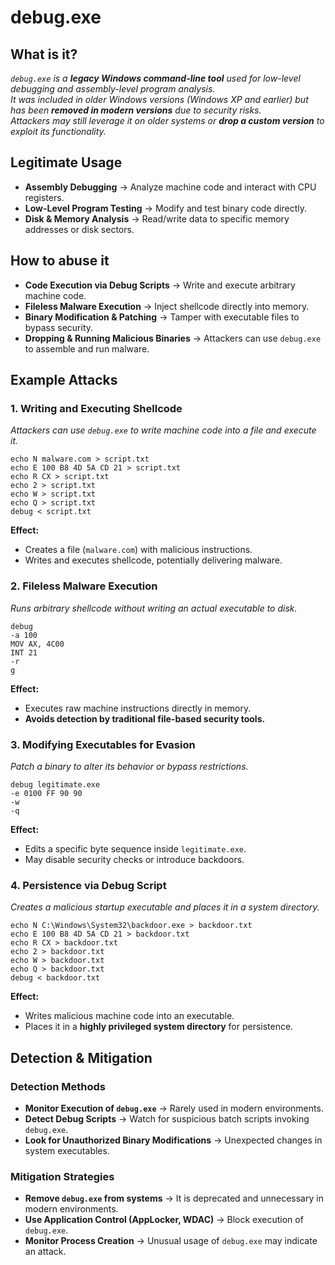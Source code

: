 # debug.exe  
## What is it?  
*```debug.exe``` is a **legacy Windows command-line tool** used for low-level debugging and assembly-level program analysis.*  
*It was included in older Windows versions (Windows XP and earlier) but has been **removed in modern versions** due to security risks.*  
*Attackers may still leverage it on older systems or **drop a custom version** to exploit its functionality.*  

## Legitimate Usage  
- **Assembly Debugging** → Analyze machine code and interact with CPU registers.  
- **Low-Level Program Testing** → Modify and test binary code directly.  
- **Disk & Memory Analysis** → Read/write data to specific memory addresses or disk sectors.  

## How to abuse it  
- **Code Execution via Debug Scripts** → Write and execute arbitrary machine code.  
- **Fileless Malware Execution** → Inject shellcode directly into memory.  
- **Binary Modification & Patching** → Tamper with executable files to bypass security.  
- **Dropping & Running Malicious Binaries** → Attackers can use ```debug.exe``` to assemble and run malware.  

## Example Attacks  
### 1. Writing and Executing Shellcode  
*Attackers can use ```debug.exe``` to write machine code into a file and execute it.*  

```
echo N malware.com > script.txt
echo E 100 B8 4D 5A CD 21 > script.txt
echo R CX > script.txt
echo 2 > script.txt
echo W > script.txt
echo Q > script.txt
debug < script.txt
```

**Effect:**  
- Creates a file (`malware.com`) with malicious instructions.  
- Writes and executes shellcode, potentially delivering malware.  

### 2. Fileless Malware Execution  
*Runs arbitrary shellcode without writing an actual executable to disk.*  

```
debug
-a 100
MOV AX, 4C00
INT 21
-r
g
```

**Effect:**  
- Executes raw machine instructions directly in memory.  
- **Avoids detection by traditional file-based security tools.**  

### 3. Modifying Executables for Evasion  
*Patch a binary to alter its behavior or bypass restrictions.*  

```
debug legitimate.exe
-e 0100 FF 90 90
-w
-q
```

**Effect:**  
- Edits a specific byte sequence inside `legitimate.exe`.  
- May disable security checks or introduce backdoors.  

### 4. Persistence via Debug Script  
*Creates a malicious startup executable and places it in a system directory.*  

```
echo N C:\Windows\System32\backdoor.exe > backdoor.txt
echo E 100 B8 4D 5A CD 21 > backdoor.txt
echo R CX > backdoor.txt
echo 2 > backdoor.txt
echo W > backdoor.txt
echo Q > backdoor.txt
debug < backdoor.txt
```

**Effect:**  
- Writes malicious machine code into an executable.  
- Places it in a **highly privileged system directory** for persistence.  

## Detection & Mitigation  
### Detection Methods  
- **Monitor Execution of `debug.exe`** → Rarely used in modern environments.  
- **Detect Debug Scripts** → Watch for suspicious batch scripts invoking ```debug.exe```.  
- **Look for Unauthorized Binary Modifications** → Unexpected changes in system executables.  

### Mitigation Strategies  
- **Remove `debug.exe` from systems** → It is deprecated and unnecessary in modern environments.  
- **Use Application Control (AppLocker, WDAC)** → Block execution of ```debug.exe```.  
- **Monitor Process Creation** → Unusual usage of ```debug.exe``` may indicate an attack.  
